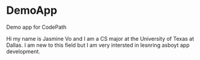 # DemoApp
Demo app for CodePath

Hi my name is Jasmine Vo and I am a CS major at the University of Texas at Dallas. I am new to this field but I am very intersted in lesnring asboyt app development. 
